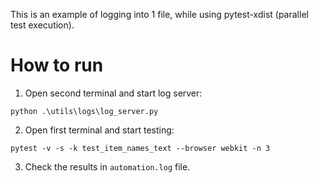 This is an example of logging into 1 file, while using pytest-xdist (parallel test execution).

# How to run
1. Open second terminal and start log server:
```
python .\utils\logs\log_server.py
```
2. Open first terminal and start testing:
```
pytest -v -s -k test_item_names_text --browser webkit -n 3
```
3. Check the results in `automation.log` file. 